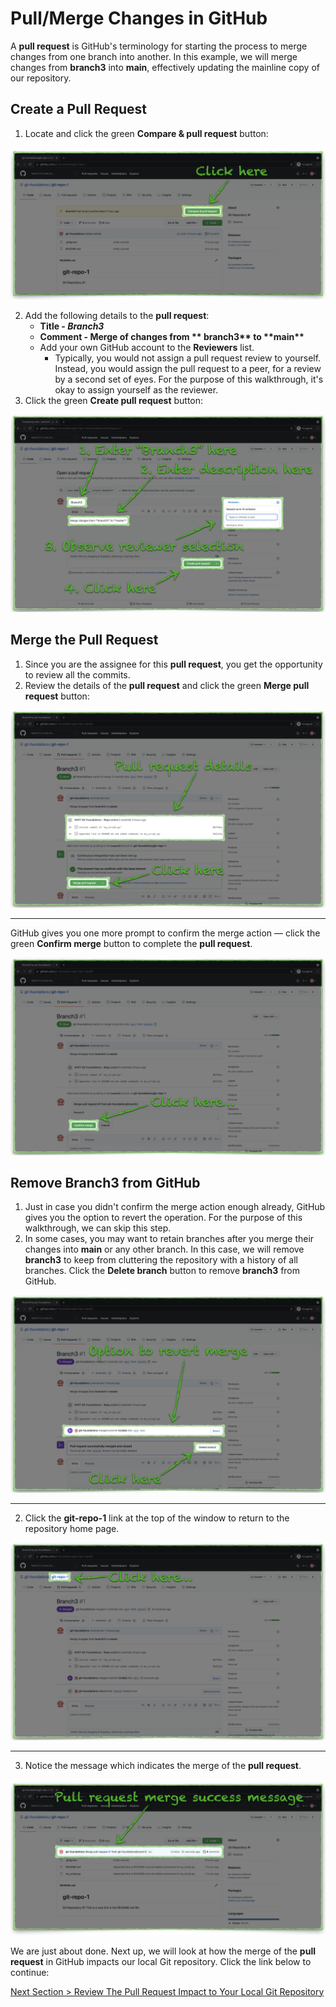 # Pull/Merge Changes in GitHub

A **pull request** is GitHub's terminology for starting the process to merge changes from one branch into another. In this example, we will merge changes from **branch3** into **main**, effectively updating the mainline copy of our repository.

## **Create a Pull Request**

1. Locate and click the green **Compare & pull request** button:

![github-pull-request-initiate](../images/github-pull-request-initiate.png "Initiate pull request")

2. Add the following details to the **pull request**:
   - **Title - _Branch3_**
   - **Comment - Merge of changes from \*\* branch3\*\* to \*\*main\*\***
   - Add your own GitHub account to the **Reviewers** list.
     - Typically, you would not assign a pull request review to yourself. Instead, you would assign the pull request to a peer, for a review by a second set of eyes. For the purpose of this walkthrough, it's okay to assign yourself as the reviewer.
3. Click the green **Create pull request** button:

![github-pull-request-open](../images/github-pull-request-open.png "Create pull request")

## **Merge the Pull Request**

1. Since you are the assignee for this **pull request**, you get the opportunity to review all the commits.
2. Review the details of the **pull request** and click the green **Merge pull request** button:

![github-pull-request-merge](../images/github-pull-request-merge.png "Merge pull request")

---

GitHub gives you one more prompt to confirm the merge action — click the green **Confirm merge** button to complete the **pull request**.

![github-pull-request-merge-confirm](../images/github-pull-request-merge-confirm.png "Confirm pull request merge")

## **Remove Branch3 from GitHub**

1. Just in case you didn't confirm the merge action enough already, GitHub gives you the option to revert the operation. For the purpose of this walkthrough, we can skip this step.
2. In some cases, you may want to retain branches after you merge their changes into **main** or any other branch. In this case, we will remove **branch3** to keep from cluttering the repository with a history of all branches. Click the **Delete branch** button to remove **branch3** from GitHub.

![github-pull-branch-delete](../images/github-pull-branch-delete.png "Delete branch 'branch3'")

---

2. Click the **git-repo-1** link at the top of the window to return to the repository home page.

![github-pull-branch-delete-done](../images/github-pull-branch-delete-done.png "Return to repository home page")

---

3. Notice the message which indicates the merge of the **pull request**.

![github-pull-request-complete](../images/github-pull-request-complete.png "Review pull request success message")

We are just about done. Next up, we will look at how the merge of the **pull request** in GitHub impacts our local Git repository. Click the link below to continue:

[Next Section > Review The Pull Request Impact to Your Local Git Repository](section_12.md "Review The Pull Request Impact to Your Local Git Repository")
